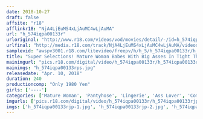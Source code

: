 ```yaml
---
date: 2018-10-27
draft: false
affsite: "r18"
afflinkr18: "NjA4LjEuMS4xLjAuMC4wLjAuMA"
url: "h_574iqpa00133r"
urloriginal: "http://www.r18.com/videos/vod/movies/detail/-/id=h_574iqpa00133r"
urlfinal: "http://media.r18.com/track/NjA4LjEuMS4xLjAuMC4wLjAuMA/videos/vod/movies/detail/-/id=h_574iqpa00133r"
samplevid: "awspv3001.r18.com/litevideo/freepv/h/h_5/h_574iqpa00133r/h_574iqpa00133r_dmb_w.mp4"
title: "Super Selections! Mature Woman Babes With Big Asses In Tight Thongs 20 Ladies/240 Minutes"
mainimgurl: "pics.r18.com/digital/video/h_574iqpa00133r/h_574iqpa00133rps.jpg"
mainimgs: "h_574iqpa00133rps.jpg"
releasedate: "Apr. 10, 2018"
duration: 240
productioncomp: "Only 1980 Yen"
girls: ['----']
categories: ['Mature Woman', 'Pantyhose', 'Lingerie', 'Ass Lover', 'Compilation', 'Over 4 Hours']
imgurls: ['pics.r18.com/digital/video/h_574iqpa00133r/h_574iqpa00133rjp-1.jpg', 'pics.r18.com/digital/video/h_574iqpa00133r/h_574iqpa00133rjp-2.jpg', 'pics.r18.com/digital/video/h_574iqpa00133r/h_574iqpa00133rjp-3.jpg', 'pics.r18.com/digital/video/h_574iqpa00133r/h_574iqpa00133rjp-4.jpg', 'pics.r18.com/digital/video/h_574iqpa00133r/h_574iqpa00133rjp-5.jpg', 'pics.r18.com/digital/video/h_574iqpa00133r/h_574iqpa00133rjp-6.jpg', 'pics.r18.com/digital/video/h_574iqpa00133r/h_574iqpa00133rjp-7.jpg', 'pics.r18.com/digital/video/h_574iqpa00133r/h_574iqpa00133rjp-8.jpg', 'pics.r18.com/digital/video/h_574iqpa00133r/h_574iqpa00133rjp-9.jpg', 'pics.r18.com/digital/video/h_574iqpa00133r/h_574iqpa00133rjp-10.jpg', 'pics.r18.com/digital/video/h_574iqpa00133r/h_574iqpa00133rjp-11.jpg', 'pics.r18.com/digital/video/h_574iqpa00133r/h_574iqpa00133rjp-12.jpg', 'pics.r18.com/digital/video/h_574iqpa00133r/h_574iqpa00133rjp-13.jpg', 'pics.r18.com/digital/video/h_574iqpa00133r/h_574iqpa00133rjp-14.jpg', 'pics.r18.com/digital/video/h_574iqpa00133r/h_574iqpa00133rjp-15.jpg', 'pics.r18.com/digital/video/h_574iqpa00133r/h_574iqpa00133rjp-16.jpg', 'pics.r18.com/digital/video/h_574iqpa00133r/h_574iqpa00133rjp-17.jpg', 'pics.r18.com/digital/video/h_574iqpa00133r/h_574iqpa00133rjp-18.jpg', 'pics.r18.com/digital/video/h_574iqpa00133r/h_574iqpa00133rjp-19.jpg', 'pics.r18.com/digital/video/h_574iqpa00133r/h_574iqpa00133rjp-20.jpg']
imgs: ['h_574iqpa00133rjp-1.jpg', 'h_574iqpa00133rjp-2.jpg', 'h_574iqpa00133rjp-3.jpg', 'h_574iqpa00133rjp-4.jpg', 'h_574iqpa00133rjp-5.jpg', 'h_574iqpa00133rjp-6.jpg', 'h_574iqpa00133rjp-7.jpg', 'h_574iqpa00133rjp-8.jpg', 'h_574iqpa00133rjp-9.jpg', 'h_574iqpa00133rjp-10.jpg', 'h_574iqpa00133rjp-11.jpg', 'h_574iqpa00133rjp-12.jpg', 'h_574iqpa00133rjp-13.jpg', 'h_574iqpa00133rjp-14.jpg', 'h_574iqpa00133rjp-15.jpg', 'h_574iqpa00133rjp-16.jpg', 'h_574iqpa00133rjp-17.jpg', 'h_574iqpa00133rjp-18.jpg', 'h_574iqpa00133rjp-19.jpg', 'h_574iqpa00133rjp-20.jpg']
---
```

